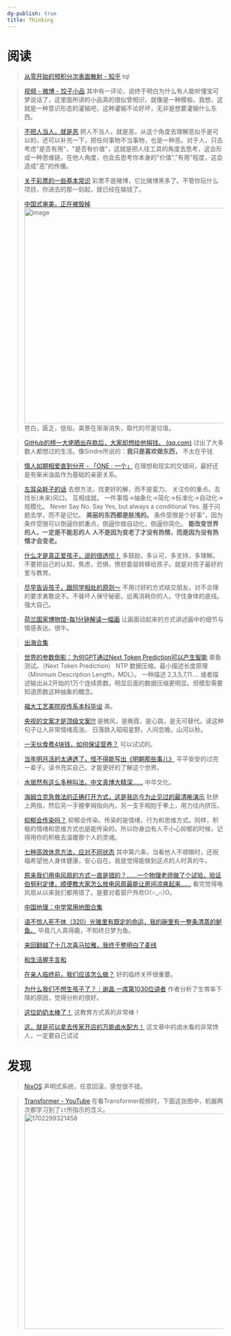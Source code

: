 ```yaml
---
dg-publish: true
title: Thinking
---
```

# 阅读

> [从零开始的预积分次表面散射 - 知乎](https://zhuanlan.zhihu.com/p/444091986)
> tql

> [视频 - 微博 - 饺子小品](https://h5.video.weibo.com/show/1034:4972031910019137)
> 其中有一评论，说终于明白为什么有人能听懂宝可梦说话了，这里面所讲的小品真的很似曾相识，就像是一种模板。我想，这就是一种意识形态的灌输吧，这种灌输不论好坏，无非是想要灌输什么东西。

> [不把人当人，就是恶](https://mp.weixin.qq.com/s/WBtcWNuUQFf1cV51RiSLmw)
> 把人不当人，就是恶，从这个角度去理解恶似乎是可以的，还可以补充一下，把任何事物不当事物，也是一种恶。对于人，只去考虑"是否有用"，"是否有价值"，这就是把人往工具的角度去思考，这会形成一种思维链，在他人角度，也会去思考你本身的"价值","有用"程度，这会造成"恶"的传播。

> [关于彩票的一些基本常识](https://mp.weixin.qq.com/s/cyTMKk55zsBPs72saqstlw)
> 彩票不是赌博，它比赌博黑多了。不管你玩什么项目，你进去的那一刻起，就已经在输钱了。

> [中国式审美，正在被毁掉](https://mp.weixin.qq.com/s/stfgHl9GrwWwe9pHsEVJCg)
> <img src="https://cdn.jsdelivr.net/gh/aaronmack/image-hosting@master/e/image.74z06xb9kqk0.webp" alt="image" width=500/>
> 苍白，匮乏，低俗。美景在渐渐消失，取代的尽是垃圾。

> [GitHub的榜一大佬晒出存款后，大家却想给他捐钱。 (qq.com)](https://mp.weixin.qq.com/s/y2AYcC83KCv2Pi060n_MZg)
> 过出了大多数人都想过的生活。像Sindre所说的：**我只是喜欢做东西，** 不太在乎钱

> [情人如期相爱直到分开 - 「ONE · 一个」](http://wufazhuce.com/article/6141)
> 在理想和现实的交错间，最好还是有柴米油盐作为基础的亲密关系。

> [左耳朵耗子的话](https://mp.weixin.qq.com/s/bOnW8gDJ-dXp4KbAjhDw9A)
> 去想方法，找更好的解，而不是蛮力。
> 关注你的重点。去找长(未来)风口。
> 互相成就。
> 一件事情->抽象化->简化->标准化->自动化->规模化。
> Never Say No. Say Yes, but always a conditional Yes.
> 基于问题去学，而不是记忆。
> **美丽的东西都是肤浅的。**
> 条件受限是个好事”，因为条件受限可以倒逼你抓重点，倒逼你做自动化，倒逼你简化。
> **能改变世界的人，一定是不能忍的人**
> **人不是因为变老了才没有热情，而是因为没有热情才会变老。**

> [什么才是真正爱孩子，说的很透彻！](https://m.weibo.cn/detail/4901791285645834)
> 多鼓励，多认可，多支持，多理解。 不要把自己的认知，焦虑，恐惧，愤怒委屈转移给孩子。就是对孩子最好的爱与教育。

> [尽早告诉孩子，跟同学相处的原则～](https://m.weibo.cn/detail/4901751808859026)
> 不用讨好的方式结交朋友。对不合理的要求勇敢说不。不替坏人保守秘密。远离消耗你的人。守住身体的底线。强大自己。

> [荷兰国家博物馆-每1分钟解读一幅画](https://m.weibo.cn/detail/4903540612399888)
> 让画面动起来的方式讲述画中的细节与情感表达。很牛。

> [出海合集](https://m.weibo.cn/status/N25MQAwq2?jumpfrom=weibocom)

> [世界的参数倒影：为何GPT通过Next Token Prediction可以产生智能](https://zhuanlan.zhihu.com/p/632795115?utm_id=0)
> 章鱼测试。（Next Token Prediction） NTP
> 数据压缩。最小描述长度原理（Minimum Description Length，MDL）。
> 一种描述 2,3,5,7,11....   或者描述输出从2开始的1万个连续质数。明显后面的数据压缩更明显。但模型需要知道质数这种抽象的概念。

> [福大工艺美院视传系本科毕设](https://www.douyin.com/video/7236810403307638077)
> 美。

> [央视的文案才是顶级文案!!!](https://m.weibo.cn/detail/4908865961596013)
> 是微风，是晚霞，是心跳，是无可替代。读这种句子让人非常情绪高涨。
> 日落跌入昭昭星野，人间忽晚，山河以秋。

> [一天伙食费4块钱，如何保证营养？](https://dig.chouti.com/pic/show?nid=b71636aafc23a0f82364d7281de01762&lid=38902046)
> 可以试试的。

> [当年明月活的太通透了，怪不得能写出《明朝那些事儿》](https://m.weibo.cn/detail/4912269177656665)
> 平平安安的过完一辈子。读书充实自己，才能更好的了解这个世界。

> [水居然有这么多种叫法，中文真博大精深……](https://m.weibo.cn/detail/4912140831687748)
> 中华文化。

> [海姆立克急救法的正确打开方式，这是我迄今为止见过的最清晰演示](https://m.weibo.cn/detail/4914474408741985)
> 肚脐上两指，然后另一手握拳拇指向内，另一支手相抱于拳上，用力往内挤压。

> [抑郁会传染吗？](http://wufazhuce.com/question/3823)
> 抑郁会传染。传染的是情绪，行为和思维方式。同样，积极的情绪和思维方式也是能传染的。所以你身边有人不小心抑郁的时候，记得用你的积极去温暖那个人的灵魂。

> [七种高效休息方法，应对不同状态](https://m.weibo.cn/detail/4914979537420511)
> 其中第六条，当看他人不顺眼时，还祝福希望他人身体健康，安心自在。我是觉得能做到这点的人时真的牛。

> [原来我们用电风扇的方式一直是错的？……一个物理老师做了个试验，验证伯努利定律，顺便教大家怎么放电风扇最能让房间凉爽起来……](https://dig.chouti.com/pic/show?nid=9dbc7317c7c073109e4780f2f826ba09&lid=39033271)
> 看完觉得电风扇从以来我们都用错了。是要对着窗户外吹O(∩_∩)O。

> [中国地理：中学常用地图合集](https://dig.chouti.com/pic/show?nid=2cf31673a824890d3bd2e375707b1318&lid=39150647)

> [语不惊人死不休（320）光锥里有既定的命运，我的碗里有一整条清蒸的鲈鱼。](http://www.zreading.cn/archives/9130.html)
> 毕竟几人真得鹿，不知终日梦为鱼。

> [来回翻越了十几次喜马拉雅，我终于整明白了麦线](https://mp.weixin.qq.com/s/zDhADE6Tm4uBjQ4fjRQlEA)

> [和生活握手言和](http://wufazhuce.com/article/6065)

> [在亲人临终前，我们应该怎么做？](https://m.thepaper.cn/newsDetail_forward_24474033)
> 好的临终关怀很重要。

> [为什么我们不想生孩子了？｜谢晶 一席第1030位讲者](https://mp.weixin.qq.com/s/P9kUO6ANPUTfQ_W9v34olQ)
> 作者分析了生育率下降的原因，觉得分析的很好。

> [这位奶奶太棒了！](https://m.weibo.cn/detail/4953786018169582)
> 这教育方式真的非常棒！

> [这，就是可以拿去传家开店的万能卤水配方！](https://mp.weixin.qq.com/s/6seLu_fNJ9H8b8X3Xg4vmA)
> 这文章中的卤水看的非常馋人，一定要自己试试

# 发现

> [NixOS](https://github.com/ryan4yin/nixos-and-flakes-book)
> 声明式系统，任意回滚，感觉很不错。


> [Transformer - YouTube](https://www.youtube.com/watch?v=ugWDIIOHtPA&list=PLJV_el3uVTsOK_ZK5L0Iv_EQoL1JefRL4&index=61)
> 在看Transformer视频时，下面这张图中，机器两次都学习到了`it`所指示的含义。
> <img src="https://cdn.jsdelivr.net/gh/aaronmack/image-hosting@master/e/1702299321458.webp" alt="1702299321458" width=500/>